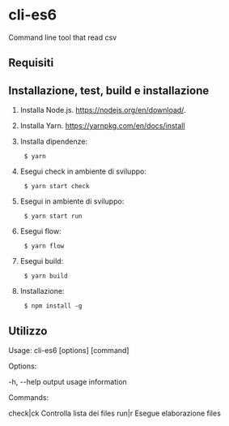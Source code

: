 # cli-es6
Command line tool that read csv

Requisiti
-----------

Installazione, test, build e installazione
----------
1. Installa Node.js.
   https://nodejs.org/en/download/.
   
2. Installa Yarn.
   https://yarnpkg.com/en/docs/install

3. Installa dipendenze:

        $ yarn

4. Esegui check in ambiente di sviluppo:

        $ yarn start check

5. Esegui in ambiente di sviluppo:

        $ yarn start run

6. Esegui flow:

        $ yarn flow

7. Esegui build:

        $ yarn build
        
8. Installazione:

        $ npm install -g

Utilizzo
-----------

Usage: cli-es6 [options] [command]

Options:

  -h, --help  output usage information

Commands:

  check|ck    Controlla lista dei files
  run|r       Esegue elaborazione files
